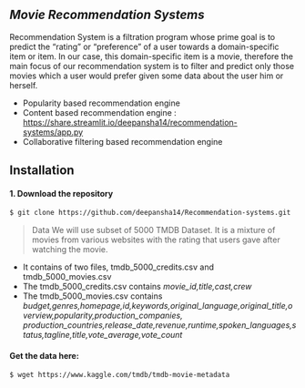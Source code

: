 ## _Movie Recommendation Systems_
Recommendation System is a filtration program whose prime goal is to predict the “rating” or “preference” of a user towards a domain-specific item or item. In our case, this domain-specific item is a movie, therefore the main focus of our recommendation system is to filter and predict only those movies which a user would prefer given some data about the user him or herself.
- Popularity based recommendation engine
- Content based recommendation engine : https://share.streamlit.io/deepansha14/recommendation-systems/app.py
- Collaborative filtering based recommendation engine

## Installation
#### 1. Download the repository
```sh
$ git clone https://github.com/deepansha14/Recommendation-systems.git
```
> Data
We will use subset of 5000 TMDB Dataset. It is a mixture of movies from various websites with the rating that users gave after watching the movie.
- It contains of two files, tmdb_5000_credits.csv and tmdb_5000_movies.csv
- The tmdb_5000_credits.csv contains _movie_id,title,cast,crew_
- The tmdb_5000_movies.csv contains _budget,genres,homepage,id,keywords,original_language,original_title,overview,popularity,production_companies, production_countries,release_date,revenue,runtime,spoken_languages,status,tagline,title,vote_average,vote_count_

#### Get the data here:
```sh
$ wget https://www.kaggle.com/tmdb/tmdb-movie-metadata
```


